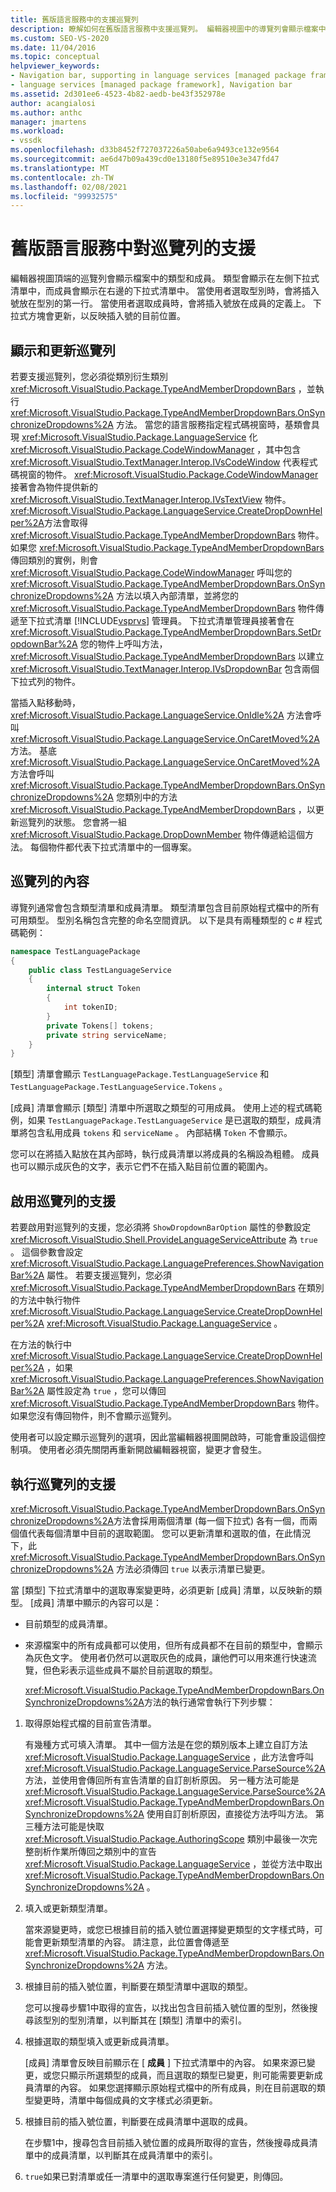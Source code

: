 ```yaml
---
title: 舊版語言服務中的支援巡覽列
description: 瞭解如何在舊版語言服務中支援巡覽列。 編輯器視圖中的導覽列會顯示檔案中的類型和成員。
ms.custom: SEO-VS-2020
ms.date: 11/04/2016
ms.topic: conceptual
helpviewer_keywords:
- Navigation bar, supporting in language services [managed package framework]
- language services [managed package framework], Navigation bar
ms.assetid: 2d301ee6-4523-4b82-aedb-be43f352978e
author: acangialosi
ms.author: anthc
manager: jmartens
ms.workload:
- vssdk
ms.openlocfilehash: d33b8452f727037226a50abe6a9493ce132e9564
ms.sourcegitcommit: ae6d47b09a439cd0e13180f5e89510e3e347fd47
ms.translationtype: MT
ms.contentlocale: zh-TW
ms.lasthandoff: 02/08/2021
ms.locfileid: "99932575"
---
```

# <a name="support-for-the-navigation-bar-in-a-legacy-language-service"></a>舊版語言服務中對巡覽列的支援
編輯器視圖頂端的巡覽列會顯示檔案中的類型和成員。 類型會顯示在左側下拉式清單中，而成員會顯示在右邊的下拉式清單中。 當使用者選取型別時，會將插入號放在型別的第一行。 當使用者選取成員時，會將插入號放在成員的定義上。 下拉式方塊會更新，以反映插入號的目前位置。

## <a name="displaying-and-updating-the-navigation-bar"></a>顯示和更新巡覽列
 若要支援巡覽列，您必須從類別衍生類別 <xref:Microsoft.VisualStudio.Package.TypeAndMemberDropdownBars> ，並執行 <xref:Microsoft.VisualStudio.Package.TypeAndMemberDropdownBars.OnSynchronizeDropdowns%2A> 方法。 當您的語言服務指定程式碼視窗時，基類會具現 <xref:Microsoft.VisualStudio.Package.LanguageService> 化 <xref:Microsoft.VisualStudio.Package.CodeWindowManager> ，其中包含 <xref:Microsoft.VisualStudio.TextManager.Interop.IVsCodeWindow> 代表程式碼視窗的物件。 <xref:Microsoft.VisualStudio.Package.CodeWindowManager>接著會為物件提供新的 <xref:Microsoft.VisualStudio.TextManager.Interop.IVsTextView> 物件。 <xref:Microsoft.VisualStudio.Package.LanguageService.CreateDropDownHelper%2A>方法會取得 <xref:Microsoft.VisualStudio.Package.TypeAndMemberDropdownBars> 物件。 如果您 <xref:Microsoft.VisualStudio.Package.TypeAndMemberDropdownBars> 傳回類別的實例，則會 <xref:Microsoft.VisualStudio.Package.CodeWindowManager> 呼叫您的 <xref:Microsoft.VisualStudio.Package.TypeAndMemberDropdownBars.OnSynchronizeDropdowns%2A> 方法以填入內部清單，並將您的 <xref:Microsoft.VisualStudio.Package.TypeAndMemberDropdownBars> 物件傳遞至下拉式清單 [!INCLUDE[vsprvs](../../code-quality/includes/vsprvs_md.md)] 管理員。 下拉式清單管理員接著會在 <xref:Microsoft.VisualStudio.Package.TypeAndMemberDropdownBars.SetDropdownBar%2A> 您的物件上呼叫方法， <xref:Microsoft.VisualStudio.Package.TypeAndMemberDropdownBars> 以建立 <xref:Microsoft.VisualStudio.TextManager.Interop.IVsDropdownBar> 包含兩個下拉式列的物件。

 當插入點移動時， <xref:Microsoft.VisualStudio.Package.LanguageService.OnIdle%2A> 方法會呼叫 <xref:Microsoft.VisualStudio.Package.LanguageService.OnCaretMoved%2A> 方法。 基底 <xref:Microsoft.VisualStudio.Package.LanguageService.OnCaretMoved%2A> 方法會呼叫 <xref:Microsoft.VisualStudio.Package.TypeAndMemberDropdownBars.OnSynchronizeDropdowns%2A> 您類別中的方法 <xref:Microsoft.VisualStudio.Package.TypeAndMemberDropdownBars> ，以更新巡覽列的狀態。 您會將一組 <xref:Microsoft.VisualStudio.Package.DropDownMember> 物件傳遞給這個方法。 每個物件都代表下拉式清單中的一個專案。

## <a name="the-contents-of-the-navigation-bar"></a>巡覽列的內容
 導覽列通常會包含類型清單和成員清單。 類型清單包含目前原始程式檔中的所有可用類型。 型別名稱包含完整的命名空間資訊。 以下是具有兩種類型的 c # 程式碼範例：

```csharp
namespace TestLanguagePackage
{
    public class TestLanguageService
    {
        internal struct Token
        {
            int tokenID;
        }
        private Tokens[] tokens;
        private string serviceName;
    }
}
```

 [類型] 清單會顯示 `TestLanguagePackage.TestLanguageService` 和 `TestLanguagePackage.TestLanguageService.Tokens` 。

 [成員] 清單會顯示 [類型] 清單中所選取之類型的可用成員。 使用上述的程式碼範例，如果 `TestLanguagePackage.TestLanguageService` 是已選取的類型，成員清單將包含私用成員 `tokens` 和 `serviceName` 。 內部結構 `Token` 不會顯示。

 您可以在將插入點放在其內部時，執行成員清單以將成員的名稱設為粗體。 成員也可以顯示成灰色的文字，表示它們不在插入點目前位置的範圍內。

## <a name="enabling-support-for-the-navigation-bar"></a>啟用巡覽列的支援
 若要啟用對巡覽列的支援，您必須將 `ShowDropdownBarOption` 屬性的參數設定 <xref:Microsoft.VisualStudio.Shell.ProvideLanguageServiceAttribute> 為 `true` 。 這個參數會設定 <xref:Microsoft.VisualStudio.Package.LanguagePreferences.ShowNavigationBar%2A> 屬性。 若要支援巡覽列，您必須 <xref:Microsoft.VisualStudio.Package.TypeAndMemberDropdownBars> 在類別的方法中執行物件 <xref:Microsoft.VisualStudio.Package.LanguageService.CreateDropDownHelper%2A> <xref:Microsoft.VisualStudio.Package.LanguageService> 。

 在方法的執行中 <xref:Microsoft.VisualStudio.Package.LanguageService.CreateDropDownHelper%2A> ，如果 <xref:Microsoft.VisualStudio.Package.LanguagePreferences.ShowNavigationBar%2A> 屬性設定為 `true` ，您可以傳回 <xref:Microsoft.VisualStudio.Package.TypeAndMemberDropdownBars> 物件。 如果您沒有傳回物件，則不會顯示巡覽列。

 使用者可以設定顯示巡覽列的選項，因此當編輯器視圖開啟時，可能會重設這個控制項。 使用者必須先關閉再重新開啟編輯器視窗，變更才會發生。

## <a name="implementing-support-for-the-navigation-bar"></a>執行巡覽列的支援
 <xref:Microsoft.VisualStudio.Package.TypeAndMemberDropdownBars.OnSynchronizeDropdowns%2A>方法會採用兩個清單 (每一個下拉式) 各有一個，而兩個值代表每個清單中目前的選取範圍。 您可以更新清單和選取的值，在此情況下，此 <xref:Microsoft.VisualStudio.Package.TypeAndMemberDropdownBars.OnSynchronizeDropdowns%2A> 方法必須傳回 `true` 以表示清單已變更。

 當 [類型] 下拉式清單中的選取專案變更時，必須更新 [成員] 清單，以反映新的類型。 [成員] 清單中顯示的內容可以是：

- 目前類型的成員清單。

- 來源檔案中的所有成員都可以使用，但所有成員都不在目前的類型中，會顯示為灰色文字。 使用者仍然可以選取灰色的成員，讓他們可以用來進行快速流覽，但色彩表示這些成員不屬於目前選取的類型。

  <xref:Microsoft.VisualStudio.Package.TypeAndMemberDropdownBars.OnSynchronizeDropdowns%2A>方法的執行通常會執行下列步驟：

1. 取得原始程式檔的目前宣告清單。

     有幾種方式可填入清單。 其中一個方法是在您的類別版本上建立自訂方法 <xref:Microsoft.VisualStudio.Package.LanguageService> ，此方法會呼叫 <xref:Microsoft.VisualStudio.Package.LanguageService.ParseSource%2A> 方法，並使用會傳回所有宣告清單的自訂剖析原因。 另一種方法可能是 <xref:Microsoft.VisualStudio.Package.LanguageService.ParseSource%2A> <xref:Microsoft.VisualStudio.Package.TypeAndMemberDropdownBars.OnSynchronizeDropdowns%2A> 使用自訂剖析原因，直接從方法呼叫方法。 第三種方法可能是快取 <xref:Microsoft.VisualStudio.Package.AuthoringScope> 類別中最後一次完整剖析作業所傳回之類別中的宣告 <xref:Microsoft.VisualStudio.Package.LanguageService> ，並從方法中取出 <xref:Microsoft.VisualStudio.Package.TypeAndMemberDropdownBars.OnSynchronizeDropdowns%2A> 。

2. 填入或更新類型清單。

     當來源變更時，或您已根據目前的插入號位置選擇變更類型的文字樣式時，可能會更新類型清單的內容。 請注意，此位置會傳遞至 <xref:Microsoft.VisualStudio.Package.TypeAndMemberDropdownBars.OnSynchronizeDropdowns%2A> 方法。

3. 根據目前的插入號位置，判斷要在類型清單中選取的類型。

     您可以搜尋步驟1中取得的宣告，以找出包含目前插入號位置的型別，然後搜尋該型別的型別清單，以判斷其在 [類型] 清單中的索引。

4. 根據選取的類型填入或更新成員清單。

     [成員] 清單會反映目前顯示在 [ **成員** ] 下拉式清單中的內容。 如果來源已變更，或您只顯示所選類型的成員，而且選取的類型已變更，則可能需要更新成員清單的內容。 如果您選擇顯示原始程式檔中的所有成員，則在目前選取的類型變更時，清單中每個成員的文字樣式必須更新。

5. 根據目前的插入號位置，判斷要在成員清單中選取的成員。

     在步驟1中，搜尋包含目前插入號位置的成員所取得的宣告，然後搜尋成員清單中的成員清單，以判斷其在成員清單中的索引。

6. `true`如果已對清單或任一清單中的選取專案進行任何變更，則傳回。
